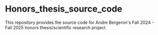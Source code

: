 # Honors_thesis_source_code
This repository provides the source code for Andre Bergeron's Fall 2024 - Fall 2025 honors thesis/scientific research project

